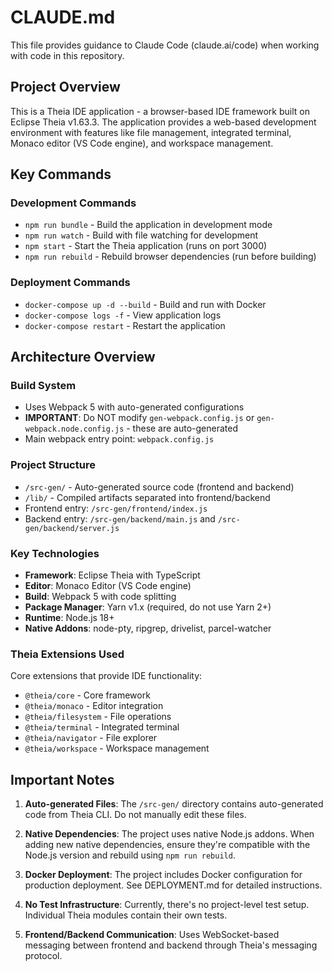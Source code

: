 # CLAUDE.md

This file provides guidance to Claude Code (claude.ai/code) when working with code in this repository.

## Project Overview

This is a Theia IDE application - a browser-based IDE framework built on Eclipse Theia v1.63.3. The application provides a web-based development environment with features like file management, integrated terminal, Monaco editor (VS Code engine), and workspace management.

## Key Commands

### Development Commands
- `npm run bundle` - Build the application in development mode
- `npm run watch` - Build with file watching for development
- `npm start` - Start the Theia application (runs on port 3000)
- `npm run rebuild` - Rebuild browser dependencies (run before building)

### Deployment Commands
- `docker-compose up -d --build` - Build and run with Docker
- `docker-compose logs -f` - View application logs
- `docker-compose restart` - Restart the application

## Architecture Overview

### Build System
- Uses Webpack 5 with auto-generated configurations
- **IMPORTANT**: Do NOT modify `gen-webpack.config.js` or `gen-webpack.node.config.js` - these are auto-generated
- Main webpack entry point: `webpack.config.js`

### Project Structure
- `/src-gen/` - Auto-generated source code (frontend and backend)
- `/lib/` - Compiled artifacts separated into frontend/backend
- Frontend entry: `/src-gen/frontend/index.js`
- Backend entry: `/src-gen/backend/main.js` and `/src-gen/backend/server.js`

### Key Technologies
- **Framework**: Eclipse Theia with TypeScript
- **Editor**: Monaco Editor (VS Code engine)
- **Build**: Webpack 5 with code splitting
- **Package Manager**: Yarn v1.x (required, do not use Yarn 2+)
- **Runtime**: Node.js 18+
- **Native Addons**: node-pty, ripgrep, drivelist, parcel-watcher

### Theia Extensions Used
Core extensions that provide IDE functionality:
- `@theia/core` - Core framework
- `@theia/monaco` - Editor integration
- `@theia/filesystem` - File operations
- `@theia/terminal` - Integrated terminal
- `@theia/navigator` - File explorer
- `@theia/workspace` - Workspace management

## Important Notes

1. **Auto-generated Files**: The `/src-gen/` directory contains auto-generated code from Theia CLI. Do not manually edit these files.

2. **Native Dependencies**: The project uses native Node.js addons. When adding new native dependencies, ensure they're compatible with the Node.js version and rebuild using `npm run rebuild`.

3. **Docker Deployment**: The project includes Docker configuration for production deployment. See DEPLOYMENT.md for detailed instructions.

4. **No Test Infrastructure**: Currently, there's no project-level test setup. Individual Theia modules contain their own tests.

5. **Frontend/Backend Communication**: Uses WebSocket-based messaging between frontend and backend through Theia's messaging protocol.